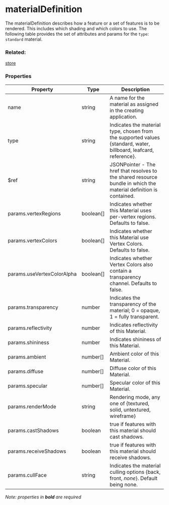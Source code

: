 # materialDefinition

The materialDefinition describes how a feature or a set of features is to be rendered. This includes which shading and which colors to use. The following table provides the set of attributes and params for the `type`: `standard` material.

### Related:

[store](store.md)
### Properties

| Property | Type | Description |
| --- | --- | --- |
| name | string | A name for the material as assigned in the creating application. |
| type | string | Indicates the material type, chosen from the supported values {standard, water, billboard, leafcard, reference}. |
| $ref | string | JSONPointer - The href that resolves to the shared resource bundle in which the material definition is contained. |
| params.vertexRegions | boolean[] | Indicates whether this Material uses per-vertex regions. Defaults to false. |
| params.vertexColors | boolean[] | Indicates whether this Material use Vertex Colors. Defaults to false. |
| params.useVertexColorAlpha | boolean[] | Indicates whether Vertex Colors also contain a transparency channel. Defaults to false. |
| params.transparency | number | Indicates the transparency of the material; 0 = opaque, 1 = fully transparent. |
| params.reflectivity | number | Indicates reflectivity of this Material. |
| params.shininess | number | Indicates shininess of this Material. |
| params.ambient | number[] | Ambient color of this Material. |
| params.diffuse | number[] | Diffuse color of this Material. |
| params.specular | number[] | Specular color of this Material. |
| params.renderMode | string | Rendering mode, any one of {textured, solid, untextured, wireframe} |
| params.castShadows | boolean | true if features with this material should cast shadows. |
| params.receiveShadows | boolean | true if features with this material should receive shadows. |
| params.cullFace | string | Indicates the material culling options {back, front, *none*}. Default being none. |

*Note: properties in **bold** are required*

